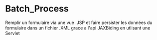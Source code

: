 # Batch_Process
Remplir un formulaire via une vue .JSP et faire persister les données du formulaire dans un fichier .XML grace a l'api JAXBiding
en utlisant une Servlet
